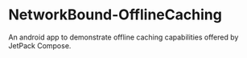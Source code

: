 # NetworkBound-OfflineCaching
An android app to  demonstrate offline caching capabilities offered by JetPack Compose.
